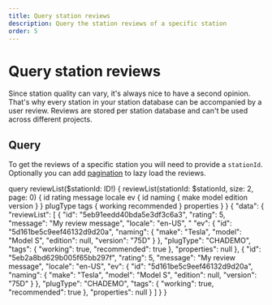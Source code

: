 ```yaml
---
title: Query station reviews
description: Query the station reviews of a specific station
order: 5
---
```


# Query station reviews
Since station quality can vary, it's always nice to have a second opinion. That's why every station in your station database can be accompanied by a user review. Reviews are stored per station database and can't be used across different projects.

## Query
To get the reviews of a specific station you will need to provide a `stationId`. Optionally you can add [pagination](/API-Reference/API/pagination) to lazy load the reviews.

<schema name="reviewList"></schema>

<response error="reviewList"></response>

<playground>
<code-block lang="graphql" type="query" edit-url="https://playground.chargetrip.com/?page=reviewListLazyLoading">					
query reviewList($stationId: ID!) {
  reviewList(stationId: $stationId, size: 2, page: 0) {
    id
    rating
    message
    locale
    ev {
      id
      naming {
        make
        model
        edition
        version
      }
    }
    plugType
    tags {
      working
      recommended
    }
    properties
  }
}
</code-block>
<code-block lang="json" type="response">
{
  "data": {
    "reviewList": [
      {
        "id": "5eb91eedd40bda5e3df3c6a3",
        "rating": 5,
        "message": "My review message",
        "locale": "en-US",
        " "ev": {
          "id": "5d161be5c9eef46132d9d20a",
          "naming": {
            "make": "Tesla",
            "model": "Model S",
            "edition": null,
            "version": "75D"
          }
        },
        "plugType": "CHADEMO",
        "tags": {
          "working": true,
          "recommended": true
        },
        "properties": null
      },
      {
        "id": "5eb2a8bd629b005f65bb297f",
        "rating": 5,
        "message": "My review message",
        "locale": "en-US",
        "ev": {
          "id": "5d161be5c9eef46132d9d20a",
          "naming": {
            "make": "Tesla",
            "model": "Model S",
            "edition": null,
            "version": "75D"
          }
        },
        "plugType": "CHADEMO",
        "tags": {
          "working": true,
          "recommended": true
        },
        "properties": null
      }
    ]
  }
}
</code-block>
</playground>
